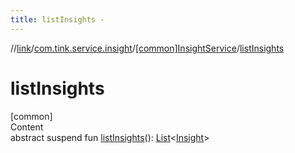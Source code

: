 ```yaml
---
title: listInsights -
---
```

//[link](../../index.md)/[com.tink.service.insight](../index.md)/[[common]InsightService](index.md)/[listInsights](list-insights.md)



# listInsights  
[common]  
Content  
abstract suspend fun [listInsights](list-insights.md)(): [List](https://kotlinlang.org/api/latest/jvm/stdlib/kotlin.collections/-list/index.html)<[Insight](../../com.tink.model.insights/[common]-insight/index.md)>  



